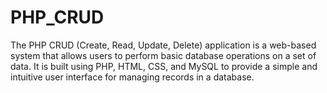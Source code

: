 # PHP_CRUD
The PHP CRUD (Create, Read, Update, Delete) application is a web-based system that allows users to perform basic database operations on a set of data. It is built using PHP, HTML, CSS, and MySQL to provide a simple and intuitive user interface for managing records in a database.

